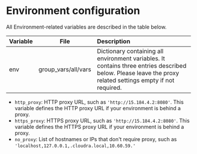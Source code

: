 # Environment configuration

All Environment-related variables are described in the table below.

|Variable|File|Description|
|--------|----|:----------|
|env|group_vars/all/vars|Dictionary containing all environment variables. It contains three entries described below. Please leave the proxy related settings empty if not required.|

-   `http_proxy`: HTTP proxy URL, such as `'http://15.184.4.2:8080'`. This variable defines the HTTP proxy URL if your environment is behind a proxy.
-   `https_proxy`: HTTPS proxy URL, such as `'http://15.184.4.2:8080'`. This variable defines the HTTPS proxy URL if your environment is behind a proxy.
-   `no_proxy`: List of hostnames or IPs that don't require proxy, such as `'localhost,127.0.0.1,.cloudra.local,10.60.59.'`


